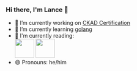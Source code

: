 ### Hi there, I'm Lance 👋

- 🔭 I’m currently working on [CKAD Certification](https://www.cncf.io/certification/ckad/)
- 🌱 I’m currently learning [golang](https://golang.org)
- :book: I'm currently reading:<br>
[<img src="https://images-na.ssl-images-amazon.com/images/I/51r8VtdbbJL._SX379_BO1,204,203,200_.jpg" width="50">](https://www.oreilly.com/library/view/implementing-service-level/9781492076803/)&nbsp;[<img src="https://images-na.ssl-images-amazon.com/images/I/41YoHtiUn5L._SX267_BO1,204,203,200_.jpg" width="50">](https://www.vanityfair.com/culture/2014/07/goldfinch-donna-tartt-literary-criticism)
- 😄 Pronouns: he/him
